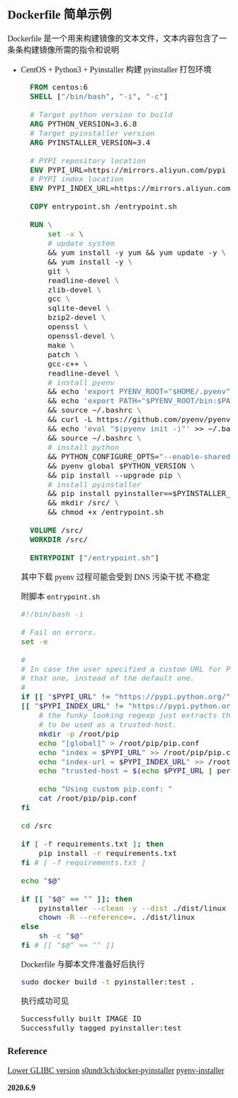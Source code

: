 <font size=4 face='楷体'>

## Dockerfile 简单示例

Dockerfile 是一个用来构建镜像的文本文件，文本内容包含了一条条构建镜像所需的指令和说明

- CentOS + Python3 + Pyinstaller
  构建 pyinstaller 打包环境

  ```dockerfile
    FROM centos:6
    SHELL ["/bin/bash", "-i", "-c"]

    # Target python version to build
    ARG PYTHON_VERSION=3.6.8
    # Target pyinstaller version
    ARG PYINSTALLER_VERSION=3.4

    # PYPI repository location
    ENV PYPI_URL=https://mirrors.aliyun.com/pypi
    # PYPI index location
    ENV PYPI_INDEX_URL=https://mirrors.aliyun.com/pypi/simple

    COPY entrypoint.sh /entrypoint.sh

    RUN \
        set -x \
        # update system
        && yum install -y yum && yum update -y \
        && yum install -y \
        git \
        readline-devel \
        zlib-devel \
        gcc \
        sqlite-devel \
        bzip2-devel \
        openssl \
        openssl-devel \
        make \
        patch \
        gcc-c++ \
        readline-devel \
        # install pyenv
        && echo 'export PYENV_ROOT="$HOME/.pyenv"' >> ~/.bashrc \
        && echo 'export PATH="$PYENV_ROOT/bin:$PATH"' >> ~/.bashrc \
        && source ~/.bashrc \
        && curl -L https://github.com/pyenv/pyenv-installer/raw/master/bin/pyenv-installer | bash \
        && echo 'eval "$(pyenv init -)"' >> ~/.bashrc \
        && source ~/.bashrc \
        # install python
        && PYTHON_CONFIGURE_OPTS="--enable-shared" pyenv install $PYTHON_VERSION \
        && pyenv global $PYTHON_VERSION \
        && pip install --upgrade pip \
        # install pyinstaller
        && pip install pyinstaller==$PYINSTALLER_VERSION \
        && mkdir /src/ \
        && chmod +x /entrypoint.sh

    VOLUME /src/
    WORKDIR /src/

    ENTRYPOINT ["/entrypoint.sh"]
  ```

  其中下载 pyenv 过程可能会受到 DNS 污染干扰 不稳定

  附脚本 `entrypoint.sh`

  ```bash
  #!/bin/bash -i

  # Fail on errors.
  set -e

  #
  # In case the user specified a custom URL for PYPI, then use
  # that one, instead of the default one.
  #
  if [[ "$PYPI_URL" != "https://pypi.python.org/" ]] || \
  [[ "$PYPI_INDEX_URL" != "https://pypi.python.org/simple" ]]; then
      # the funky looking regexp just extracts the hostname, excluding port
      # to be used as a trusted-host.
      mkdir -p /root/pip
      echo "[global]" > /root/pip/pip.conf
      echo "index = $PYPI_URL" >> /root/pip/pip.conf
      echo "index-url = $PYPI_INDEX_URL" >> /root/pip/pip.conf
      echo "trusted-host = $(echo $PYPI_URL | perl -pe 's|^.*?://(.*?)(:.*?)?/.*$|$1|')" >> /root/pip/pip.conf

      echo "Using custom pip.conf: "
      cat /root/pip/pip.conf
  fi

  cd /src

  if [ -f requirements.txt ]; then
      pip install -r requirements.txt
  fi # [ -f requirements.txt ]

  echo "$@"

  if [[ "$@" == "" ]]; then
      pyinstaller --clean -y --dist ./dist/linux --workpath /tmp *.spec
      chown -R --reference=. ./dist/linux
  else
      sh -c "$@"
  fi # [[ "$@" == "" ]]
  ```

  Dockerfile 与脚本文件准备好后执行

  ```bash
  sudo docker build -t pyinstaller:test .
  ```

  执行成功可见

  ```bash
  Successfully built IMAGE ID
  Successfully tagged pyinstaller:test
  ```

### Reference

[Lower GLIBC version](https://github.com/cdrx/docker-pyinstaller/issues/44)
[s0undt3ch/docker-pyinstaller](https://github.com/s0undt3ch/docker-pyinstaller/blob/e733792b89ddfb24e23e414ff2765255c08c99af/linux/py3/Dockerfile)
[pyenv-installer](https://github.com/pyenv/pyenv-installer)

**2020.6.9**
